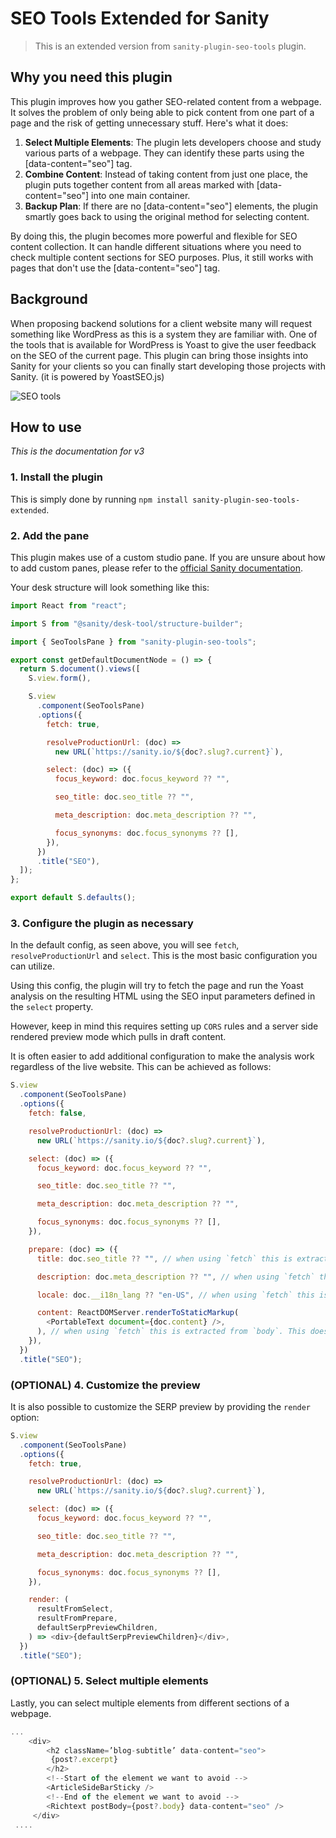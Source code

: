 # SEO Tools Extended for Sanity

> This is an extended version from `sanity-plugin-seo-tools` plugin.

## Why you need this plugin

This plugin improves how you gather SEO-related content from a webpage. It solves the problem of only being able to pick content from one part of a page and the risk of getting unnecessary stuff. Here's what it does:

1.  **Select Multiple Elements**: The plugin lets developers choose and study various parts of a webpage. They can identify these parts using the [data-content="seo"] tag.
2.  **Combine Content**: Instead of taking content from just one place, the plugin puts together content from all areas marked with [data-content="seo"] into one main container.
3.  **Backup Plan**: If there are no [data-content="seo"] elements, the plugin smartly goes back to using the original method for selecting content.

By doing this, the plugin becomes more powerful and flexible for SEO content collection. It can handle different situations where you need to check multiple content sections for SEO purposes. Plus, it still works with pages that don't use the [data-content="seo"] tag.

## Background

When proposing backend solutions for a client website many will request something like WordPress as this is a system they are familiar with. One of the tools that is available for WordPress is Yoast to give the user feedback on the SEO of the current page. This plugin can bring those insights into Sanity for your clients so you can finally start developing those projects with Sanity. (it is powered by YoastSEO.js)

![SEO tools](https://raw.githubusercontent.com/LiamMartens/sanity-plugin-seo-tools/master/doc/img/plugin.gif)

## How to use

_This is the documentation for v3_

### 1. Install the plugin

This is simply done by running `npm install sanity-plugin-seo-tools-extended`.

### 2. Add the pane

This plugin makes use of a custom studio pane. If you are unsure about how to add custom panes, please refer to the [official Sanity documentation](https://www.sanity.io/docs/create-custom-document-views-with-structure-builder).

Your desk structure will look something like this:

```js
import React from "react";

import S from "@sanity/desk-tool/structure-builder";

import { SeoToolsPane } from "sanity-plugin-seo-tools";

export const getDefaultDocumentNode = () => {
  return S.document().views([
    S.view.form(),

    S.view
      .component(SeoToolsPane)
      .options({
        fetch: true,

        resolveProductionUrl: (doc) =>
          new URL(`https://sanity.io/${doc?.slug?.current}`),

        select: (doc) => ({
          focus_keyword: doc.focus_keyword ?? "",

          seo_title: doc.seo_title ?? "",

          meta_description: doc.meta_description ?? "",

          focus_synonyms: doc.focus_synonyms ?? [],
        }),
      })
      .title("SEO"),
  ]);
};

export default S.defaults();
```

### 3. Configure the plugin as necessary

In the default config, as seen above, you will see `fetch`, `resolveProductionUrl` and `select`. This is the most basic configuration you can utilize.

Using this config, the plugin will try to fetch the page and run the Yoast analysis on the resulting HTML using the SEO input parameters defined in the `select` property.

However, keep in mind this requires setting up `CORS` rules and a server side rendered preview mode which pulls in draft content.

It is often easier to add additional configuration to make the analysis work regardless of the live website. This can be achieved as follows:

```js
S.view
  .component(SeoToolsPane)
  .options({
    fetch: false,

    resolveProductionUrl: (doc) =>
      new URL(`https://sanity.io/${doc?.slug?.current}`),

    select: (doc) => ({
      focus_keyword: doc.focus_keyword ?? "",

      seo_title: doc.seo_title ?? "",

      meta_description: doc.meta_description ?? "",

      focus_synonyms: doc.focus_synonyms ?? [],
    }),

    prepare: (doc) => ({
      title: doc.seo_title ?? "", // when using `fetch` this is extracted from the <title> tag

      description: doc.meta_description ?? "", // when using `fetch` this is extracted from the <meta name="description" /> tag

      locale: doc.__i18n_lang ?? "en-US", // when using `fetch` this is extracted from the `lang` attribute of the root tag

      content: ReactDOMServer.renderToStaticMarkup(
        <PortableText document={doc.content} />,
      ), // when using `fetch` this is extracted from `body`. This does not need to be an exact copy of your live website, but should match the semantic structure for proper analysis
    }),
  })
  .title("SEO");
```

### (OPTIONAL) 4. Customize the preview

It is also possible to customize the SERP preview by providing the `render` option:

```js
S.view
  .component(SeoToolsPane)
  .options({
    fetch: true,

    resolveProductionUrl: (doc) =>
      new URL(`https://sanity.io/${doc?.slug?.current}`),

    select: (doc) => ({
      focus_keyword: doc.focus_keyword ?? "",

      seo_title: doc.seo_title ?? "",

      meta_description: doc.meta_description ?? "",

      focus_synonyms: doc.focus_synonyms ?? [],
    }),

    render: (
      resultFromSelect,
      resultFromPrepare,
      defaultSerpPreviewChildren,
    ) => <div>{defaultSerpPreviewChildren}</div>,
  })
  .title("SEO");
```

### (OPTIONAL) 5. Select multiple elements

Lastly, you can select multiple elements from different sections of a webpage.

```js
...
	<div>
		<h2 className=’blog-subtitle’ data-content="seo">
         {post?.excerpt}
	 	</h2>
		<!--Start of the element we want to avoid -->
		<ArticleSideBarSticky />
		<!--End of the element we want to avoid -->
        <Richtext postBody={post?.body} data-content="seo" />
	 </div>
 ....
```
